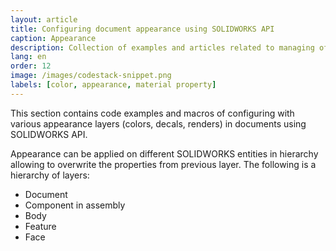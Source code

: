 ```yaml
---
layout: article
title: Configuring document appearance using SOLIDWORKS API
caption: Appearance
description: Collection of examples and articles related to managing of appearance (e.g. color) in the documents using SOLIDWORKS API
lang: en
order: 12
image: /images/codestack-snippet.png
labels: [color, appearance, material property]
---
```

This section contains code examples and macros of configuring with various appearance layers (colors, decals, renders) in documents using SOLIDWORKS API.

Appearance can be applied on different SOLIDWORKS entities in hierarchy allowing to overwrite the properties from previous layer. The following is a hierarchy of layers:

* Document
* Component in assembly
* Body
* Feature
* Face